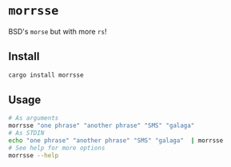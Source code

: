 # `morrsse`

BSD's `morse` but with more `rs`!

## Install

```bash
cargo install morrsse
```

## Usage

```bash
# As arguments
morrsse "one phrase" "another phrase" "SMS" "galaga"
# As STDIN
echo "one phrase" "another phrase" "SMS" "galaga"  | morrsse
# See help for more options
morrsse --help
```
